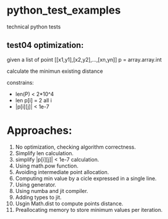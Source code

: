 # python_test_examples

technical python tests


## test04 optimization:
given a list of point [[x1,y1],[x2,y2],...,[xn,yn]]
p = array.array.int

calculate the minimun existing distance

constrains:


* len(P) < 2*10^4
* len p[i] = 2 all i
* |p[i][j]| < 1e-7

# Approaches:

1. No optimization, checking algorithm correctness.
2. Simplify len calculation.
3. simplify |p[i][j]| < 1e-7 calculation.
4. Using math.pow function.
5. Avoiding intermediate point allocation.
6. Computing min value by a cicle expressed in a single line.
7. Using generator.
8. Using numba and jit compiler.
9. Adding types to jit.
10. Usgin Math.dist to compute points distance.
11. Preallocating memory to store minimum values per iteration.